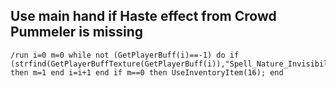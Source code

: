 ## Use main hand if Haste effect from Crowd Pummeler is missing
```
/run i=0 m=0 while not (GetPlayerBuff(i)==-1) do if (strfind(GetPlayerBuffTexture(GetPlayerBuff(i)),"Spell_Nature_Invisibilty")) then m=1 end i=i+1 end if m==0 then UseInventoryItem(16); end
```